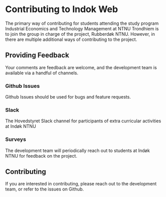 # Contributing to Indok Web
The primary way of contributing for students attending the study program Industrial Economics and Technology Management at NTNU Trondhiem is to join the group in charge of the project, Rubberdøk NTNU.
However, in there are multiple additional ways of contributing to the project.

## Providing Feedback
Your comments are feedback are welcome, and the development team is available via a handful of channels.

### Github Issues
Github Issues should be used for bugs and feature requests.

### Slack
The Hovedstyret Slack channel for participants of extra curricular activities at Indøk NTNU

### Surveys
The development team will periodically reach out to students at Indøk NTNU for feedback on the project.

## Contributing
If you are interested in contributing, please reach out to the development team, or refer to the issues on Github.
